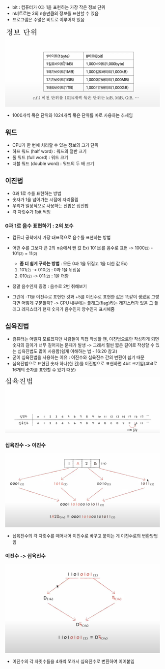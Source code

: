 - bit : 컴퓨터가 0과 1을 표현하는 가장 작은 정보 단위
- n비트로는 2의 n승만큼의 정보를 표현할 수 있음
- 프로그램은 수많은 비트로 이루어져 있음

![](../../README_resources/Pasted%20image%2020240104234433.png)

- 1000개씩 묶은 단위와 1024개씩 묶은 단위를 따로 사용하는 추세임

## 워드
- CPU가 한 번에 처리할 수 있는 정보의 크기 단위
- 하프 워드 (half word) : 워드의 절반 크기
- 풀 워드 (full word) : 워드 크기
- 더블 워드 (double word) : 워드의 두 배 크기

## 이진법
- 0과 1로 수를 표현하는 방법
- 숫자가 1을 넘어가는 시점에 자리올림
- 우리가 일상적으로 사용하는 진법은 십진법
- 각 자릿수가 1bit 씩임

### 0과 1로 음수 표현하기 : 2의 보수
- 컴퓨터 공학에서 가장 대표적으로 음수를 표현하는 방법
- 어떤 수를 그보다 큰 2의 n승에서 뺀 값 
Ex) 101<font style="font-size :12px">(2)</font>를 음수로 표현 -> 1000<font style="font-size :12px">(2)</font> - 101<font style="font-size :12px">(2)</font> = 11<font style="font-size :12px">(2)</font>
	- **좀 더 쉽게 구하는 방법** : 모든 0과 1을 뒤집고 1을 더한 값
	Ex) 
	1. 101<font style="font-size :12px">(2)</font> -> 010<font style="font-size :12px">(2)</font> : 0과 1을 뒤집음
	2. 010<font style="font-size :12px">(2)</font> -> 011<font style="font-size :12px">(2)</font> : 1을 더함

- 정말 음수인지 증명 : 음수로 2번 취해보기
- 그런데 -11을 이진수로 표현한 것과 +5를 이진수로 표현한 값은 똑같이 생겼음 그렇다면 어떻게 구분할까? 
-> CPU 내부에는 플래그(flag)라는 레지스터가 있음 그 플래그 레지스터가 현재 숫자가 음수인지 양수인지 표시해줌

## 십육진법
- 컴퓨터는 어떨지 모르겠지만 사람들이 직접 작성할 땐, 이진법으로만 작성하게 되면 숫자의 길이가 너무 길어지는 문제가 발생 -> 그래서 훨씬 짧은 길이로 작성할 수 있는 십육진법도 많이 사용함(쉽게 이해하는 법 - 16:20 참고)
- 굳이 십육진법을 사용하는 이유 : 이진수와 십육진수 간의 변환이 쉽기 때문
- 십육진법으로 표현된 숫자 하나(한 칸)를 이진법으로 표현하면 4bit 크기임(4bit로 16개의 숫자를 표현할 수 있기 때문)

![](../../README_resources/Pasted%20image%2020240105001506.png)

### 십육진수 -> 이진수
![](../../README_resources/Pasted%20image%2020240105004838.png)
- 십육진수의 각 자릿수를 떼어내어 이진수로 바꾸고 붙이는 게 이진수로의 변환방법임

### 이진수 -> 십육진수
![](../../README_resources/Pasted%20image%2020240105004915.png)
- 이진수의 각 자릿수들을 4개씩 쪼개서 십육진수로 변환하여 이어붙임
